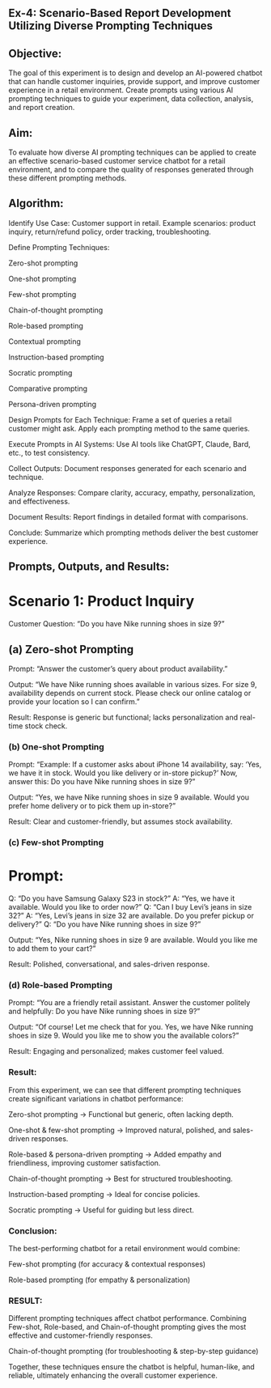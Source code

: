 ## Ex-4: Scenario-Based Report Development Utilizing Diverse Prompting Techniques

## Objective:
The goal of this experiment is to design and develop an AI-powered chatbot that can handle customer inquiries, provide support, and improve customer experience in a retail environment. Create prompts using various AI prompting techniques to guide your experiment, data collection, analysis, and report creation.

## Aim:
To evaluate how diverse AI prompting techniques can be applied to create an effective scenario-based customer service chatbot for a retail environment, and to compare the quality of responses generated through these different prompting methods.

## Algorithm:

Identify Use Case:
Customer support in retail.
Example scenarios: product inquiry, return/refund policy, order tracking, troubleshooting.

Define Prompting Techniques:

Zero-shot prompting

One-shot prompting

Few-shot prompting

Chain-of-thought prompting

Role-based prompting

Contextual prompting

Instruction-based prompting

Socratic prompting

Comparative prompting

Persona-driven prompting

Design Prompts for Each Technique:
Frame a set of queries a retail customer might ask.
Apply each prompting method to the same queries.

Execute Prompts in AI Systems:
Use AI tools like ChatGPT, Claude, Bard, etc., to test consistency.

Collect Outputs:
Document responses generated for each scenario and technique.

Analyze Responses:
Compare clarity, accuracy, empathy, personalization, and effectiveness.

Document Results:
Report findings in detailed format with comparisons.

Conclude:
Summarize which prompting methods deliver the best customer experience.

## Prompts, Outputs, and Results:
# Scenario 1: Product Inquiry

Customer Question: “Do you have Nike running shoes in size 9?”

## (a) Zero-shot Prompting

Prompt: “Answer the customer’s query about product availability.”

Output: “We have Nike running shoes available in various sizes. For size 9, availability depends on current stock. Please check our online catalog or provide your location so I can confirm.”

Result: Response is generic but functional; lacks personalization and real-time stock check.

### (b) One-shot Prompting

Prompt: “Example: If a customer asks about iPhone 14 availability, say: ‘Yes, we have it in stock. Would you like delivery or in-store pickup?’ Now, answer this: Do you have Nike running shoes in size 9?”

Output: “Yes, we have Nike running shoes in size 9 available. Would you prefer home delivery or to pick them up in-store?”

Result: Clear and customer-friendly, but assumes stock availability.

### (c) Few-shot Prompting

# Prompt:
Q: “Do you have Samsung Galaxy S23 in stock?”
A: “Yes, we have it available. Would you like to order now?”
Q: “Can I buy Levi’s jeans in size 32?”
A: “Yes, Levi’s jeans in size 32 are available. Do you prefer pickup or delivery?”
Q: “Do you have Nike running shoes in size 9?”

Output: “Yes, Nike running shoes in size 9 are available. Would you like me to add them to your cart?”

Result: Polished, conversational, and sales-driven response.

### (d) Role-based Prompting

Prompt: “You are a friendly retail assistant. Answer the customer politely and helpfully: Do you have Nike running shoes in size 9?”

Output: “Of course! Let me check that for you. Yes, we have Nike running shoes in size 9. Would you like me to show you the available colors?”

Result: Engaging and personalized; makes customer feel valued.

### Result:

From this experiment, we can see that different prompting techniques create significant variations in chatbot performance:

Zero-shot prompting → Functional but generic, often lacking depth.

One-shot & few-shot prompting → Improved natural, polished, and sales-driven responses.

Role-based & persona-driven prompting → Added empathy and friendliness, improving customer satisfaction.

Chain-of-thought prompting → Best for structured troubleshooting.

Instruction-based prompting → Ideal for concise policies.

Socratic prompting → Useful for guiding but less direct.

### Conclusion:

The best-performing chatbot for a retail environment would combine:

Few-shot prompting (for accuracy & contextual responses)

Role-based prompting (for empathy & personalization)

### RESULT:
Different prompting techniques affect chatbot performance. Combining Few-shot, Role-based, and Chain-of-thought prompting gives the most effective and customer-friendly responses.

Chain-of-thought prompting (for troubleshooting & step-by-step guidance)

Together, these techniques ensure the chatbot is helpful, human-like, and reliable, ultimately enhancing the overall customer experience.
